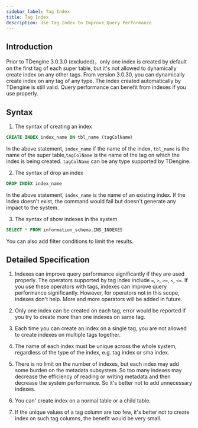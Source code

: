 ```yaml
---
sidebar_label: Tag Index
title: Tag Index
description: Use Tag Index to Improve Query Performance
---
```


## Introduction

Prior to TDengine 3.0.3.0 (excluded)，only one index is created by default on the first tag of each super table, but it's not allowed to dynamically create index on any other tags. From version 3.0.30, you can dynamically create index on any tag of any type. The index created automatically by TDengine is still valid. Query performance can benefit from indexes if you use properly.

## Syntax

1. The syntax of creating an index 

```sql
CREATE INDEX index_name ON tbl_name (tagColName）
```

In the above statement, `index_name` if the name of the index, `tbl_name` is the name of the super table,`tagColName` is the name of the tag on which the index is being created. `tagColName` can be any type supported by TDengine.

2. The syntax of drop an index

```sql
DROP INDEX index_name
```

In the above statement,  `index_name` is the name of an existing index. If the index doesn't exist, the command would fail but doesn't generate any impact to the system. 

3. The syntax of show indexes in the system
   
```sql
SELECT * FROM information_schema.INS_INDEXES 
```

You can also add filter conditions to limit the results.

## Detailed Specification

1. Indexes can improve query performance significantly if they are used properly. The operators supported by tag index include  `=`, `>`, `>=`, `<`, `<=`. If you use these operators with tags, indexes can improve query performance significantly. However, for operators not in this scope, indexes don't help. More and more operators will be added in future.

2. Only one index can be created on each tag, error would be reported if you try to create more than one indexes on same tag.

3. Each time you can create an index on a single tag, you are not allowed to create indexes on multiple tags together. 

4. The name of each index must be unique across the whole system, regardless of the type of the index, e.g. tag index or sma index.

5. There is no limit on the number of indexes, but each index may add some burden on the metadata subsystem. So too many indexes may decrease the efficiency of reading or writing metadata and then decrease the system performance. So it's better not to add unnecessary indexes. 

6. You can' create index on a normal table or a child table. 

7. If the unique values of a tag column are too few, it's better not to create index on such tag columns, the benefit would be very small. 
